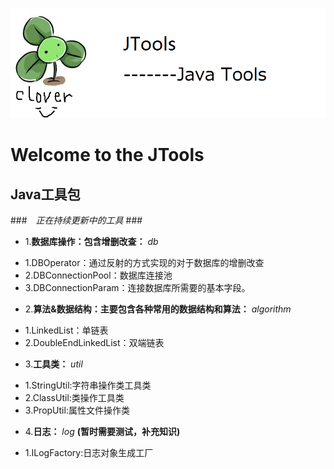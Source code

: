 ![image](https://github.com/smallclover/JTools/blob/master/clover/clover_1.png)
# Welcome to the JTools
## Java工具包 ##

###　*正在持续更新中的工具* ###
- 1.**数据库操作：包含增删改查：** *db*
 + 1.DBOperator：通过反射的方式实现的对于数据库的增删改查
 + 2.DBConnectionPool：数据库连接池
 + 3.DBConnectionParam：连接数据库所需要的基本字段。
- 2.**算法&数据结构：主要包含各种常用的数据结构和算法：** *algorithm* 
 + 1.LinkedList：单链表
 + 2.DoubleEndLinkedList：双端链表
- 3.**工具类：** *util*
 + 1.StringUtil:字符串操作类工具类
 + 2.ClassUtil:类操作工具类
 + 3.PropUtil:属性文件操作类
- 4.**日志：** *log*  **(暂时需要测试，补充知识)**
 + 1.ILogFactory:日志对象生成工厂

